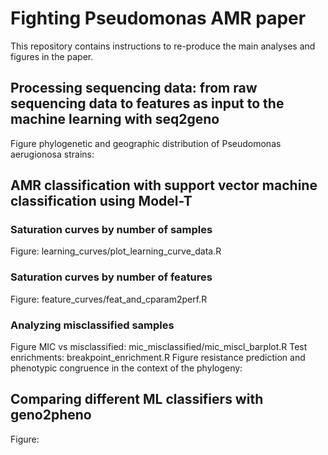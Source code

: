 # Fighting Pseudomonas AMR paper 
This repository contains instructions to re-produce the main analyses and figures in the paper.
## Processing sequencing data: from raw sequencing data to features as input to the machine learning with seq2geno
Figure phylogenetic and geographic distribution of Pseudomonas aerugionosa strains:
## AMR classification with support vector machine classification using Model-T
### Saturation curves by number of samples
Figure: learning_curves/plot_learning_curve_data.R
### Saturation curves by number of features
Figure: feature_curves/feat_and_cparam2perf.R
### Analyzing misclassified samples
Figure MIC vs misclassified: mic_misclassified/mic_miscl_barplot.R
Test enrichments: breakpoint_enrichment.R 
Figure resistance prediction and phenotypic congruence in the context of the phylogeny:
## Comparing different ML classifiers with geno2pheno 
Figure:
